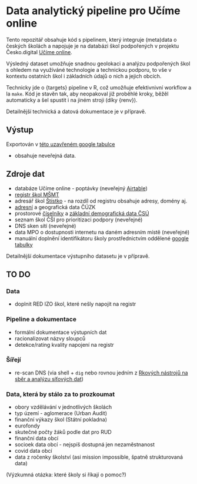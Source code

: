 Data analytický pipeline pro Učíme online
================

<!-- README.md is generated from README.Rmd. Please edit that file -->
<!-- badges: start -->
<!-- badges: end -->

Tento repozitář obsahuje kód s pipelinem, který integruje (meta)data o
českých školách a napojuje je na databázi škol podpořených v projektu
Česko.digital [Učíme online](https://www.ucimeonline.cz/).

Výsledný dataset umožňuje snadnou geolokaci a analýzu podpořených škol s
ohledem na využíváné technologie a technickou podporu, to vše v kontextu
ostatních škol i základních údajů o nich a jejich obcích.

Technicky jde o {targets} pipeline v R, což umožňuje efektivnivní
workflow a la `make`. Kód je stavěn tak, aby neopakoval již proběhlé
kroky, běžěl automaticky a šel spustit i na jiném stroji (díky {renv}).

Detailnější technická a datová dokumentace je v přípravě.

## Výstup

Exportován v [této uzavřeném google
tabulce](https://docs.google.com/spreadsheets/d/1WKZrK3MCzsNpcG1lCq7gV0s56z-2wcKeq4IWDaCO9ws/edit#gid=48952246)
- obsahuje neveřejná data.

## Zdroje dat

-   databáze Učíme online - poptávky (neveřejný
    [Airtable](https://airtable.com/tbldIU72q4YB1JRhL))
-   [registr škol
    MŠMT](https://data.msmt.cz/dataset/rejstrik-skol-a-skolskych-zarizeni-cela-cr)
-   adresář škol
    [Štístko](http://stistko.uiv.cz/registr/vybskolrn.asp) - na rozdíl
    od registru obsahuje adresy, domény aj.
-   [adresní](https://vdp.cuzk.cz/vdp/ruian/adresnimista/vyhledej) a
    geografická data ČÚZK
-   prostorové [číselníky](http://apl.czso.cz/iSMS/) a [základní
    demografická data
    ČSÚ](https://www.czso.cz/csu/czso/pohyb-obyvatel-za-cr-kraje-okresy-so-orp-a-obce)
-   seznam škol ČŠI pro prioritizaci podpory (neveřejné)
-   DNS sken sítí (neveřejné)
-   data MPO o dostupnosti internetu na daném adresním místě (neveřejné)
-   manuální doplnění identifikátoru školy prostřednictvím oddělené
    [google
    tabulky](https://docs.google.com/spreadsheets/d/1LcLMopcRXzbSR20f0ldGk27au5TGOTTzyxqD15eWlIg/edit#gid=831345840)

Detailnější dokumentace výstupního datasetu je v přípravě.

## TO DO

### Data

-   doplnit RED IZO škol, které nešly napojit na registr

### Pipeline a dokumentace

-   formální dokumentace výstupních dat
-   racionalizovat názvy sloupců
-   detekce/rating kvality napojení na registr

### Šířejí

-   re-scan DNS (via shell + `dig` nebo rovnou jedním z [Rkových
    nástrojů na sběr a analýzu síťových dat](https://rud.is/b/r-cyber/))

### Data, která by stálo za to prozkoumat

-   obory vzdělávání v jednotlivých školách
-   typ území - aglomerace (Urban Audit)
-   finanční výkazy škol (Státní pokladna)
-   eurofondy
-   skutečné počty žáků podle dat pro RUD
-   finanční data obcí
-   socioek data obcí - nejspíš dostupná jen nezaměstnanost
-   covid data obcí
-   data z ročenky školství (asi mission impossible, špatně
    strukturovaná data)

(Výzkumná otázka: které školy si říkají o pomoc?)

